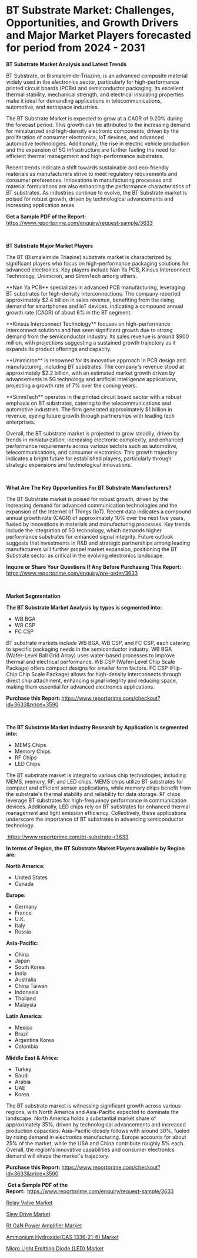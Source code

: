 <p><h1>BT Substrate Market: Challenges, Opportunities, and Growth Drivers and Major Market Players forecasted for period from 2024 - 2031</h1></p><p><strong>BT Substrate Market Analysis and Latest Trends</strong></p>
<p><p>BT Substrate, or Bismaleimide-Triazine, is an advanced composite material widely used in the electronics sector, particularly for high-performance printed circuit boards (PCBs) and semiconductor packaging. Its excellent thermal stability, mechanical strength, and electrical insulating properties make it ideal for demanding applications in telecommunications, automotive, and aerospace industries.</p><p>The BT Substrate Market is expected to grow at a CAGR of 9.20% during the forecast period. This growth can be attributed to the increasing demand for miniaturized and high-density electronic components, driven by the proliferation of consumer electronics, IoT devices, and advanced automotive technologies. Additionally, the rise in electric vehicle production and the expansion of 5G infrastructure are further fueling the need for efficient thermal management and high-performance substrates.</p><p>Recent trends indicate a shift towards sustainable and eco-friendly materials as manufacturers strive to meet regulatory requirements and consumer preferences. Innovations in manufacturing processes and material formulations are also enhancing the performance characteristics of BT substrates. As industries continue to evolve, the BT Substrate market is poised for robust growth, driven by technological advancements and increasing application areas.</p></p>
<p><strong>Get a Sample PDF of the Report:&nbsp;</strong> <a href="https://www.reportprime.com/enquiry/request-sample/3633?utm_campaign=9&utm_medium=2&utm_source=Github&utm_content=ia&utm_term=18102024&utm_id=bt-substrate">https://www.reportprime.com/enquiry/request-sample/3633</a></p>
<p>&nbsp;</p>
<p><strong>BT Substrate Major Market Players</strong></p>
<p><p>The BT (Bismaleimide Triazine) substrate market is characterized by significant players who focus on high-performance packaging solutions for advanced electronics. Key players include Nan Ya PCB, Kinsus Interconnect Technology, Unimicron, and SimmTech among others. </p><p>**Nan Ya PCB** specializes in advanced PCB manufacturing, leveraging BT substrates for high-density interconnections. The company reported approximately $2.4 billion in sales revenue, benefiting from the rising demand for smartphones and IoT devices, indicating a compound annual growth rate (CAGR) of about 6% in the BT segment.</p><p>**Kinsus Interconnect Technology** focuses on high-performance interconnect solutions and has seen significant growth due to strong demand from the semiconductor industry. Its sales revenue is around $900 million, with projections suggesting a sustained growth trajectory as it expands its product offerings and capacity.</p><p>**Unimicron** is renowned for its innovative approach in PCB design and manufacturing, including BT substrates. The company's revenue stood at approximately $2.2 billion, with an estimated market growth driven by advancements in 5G technology and artificial intelligence applications, projecting a growth rate of 7% over the coming years.</p><p>**SimmTech** operates in the printed circuit board sector with a robust emphasis on BT substrates, catering to the telecommunications and automotive industries. The firm generated approximately $1 billion in revenue, eyeing future growth through partnerships with leading tech enterprises.</p><p>Overall, the BT substrate market is projected to grow steadily, driven by trends in miniaturization, increasing electronic complexity, and enhanced performance requirements across various sectors such as automotive, telecommunications, and consumer electronics. This growth trajectory indicates a bright future for established players, particularly through strategic expansions and technological innovations.</p></p>
<p>&nbsp;</p>
<p><strong>What Are The Key Opportunities For BT Substrate Manufacturers?</strong></p>
<p><p>The BT Substrate market is poised for robust growth, driven by the increasing demand for advanced communication technologies and the expansion of the Internet of Things (IoT). Recent data indicates a compound annual growth rate (CAGR) of approximately 10% over the next five years, fueled by innovations in materials and manufacturing processes. Key trends include the integration of 5G technology, which demands higher performance substrates for enhanced signal integrity. Future outlook suggests that investments in R&D and strategic partnerships among leading manufacturers will further propel market expansion, positioning the BT Substrate sector as critical in the evolving electronics landscape.</p></p>
<p><strong>Inquire or Share Your Questions If Any Before Purchasing This Report:</strong> <a href="https://www.reportprime.com/enquiry/pre-order/3633?utm_campaign=9&utm_medium=2&utm_source=Github&utm_content=ia&utm_term=18102024&utm_id=bt-substrate">https://www.reportprime.com/enquiry/pre-order/3633</a></p>
<p>&nbsp;</p>
<p><strong>Market Segmentation</strong></p>
<p><strong>The BT Substrate Market Analysis by types is segmented into:</strong></p>
<p><ul><li>WB BGA</li><li>WB CSP</li><li>FC CSP</li></ul></p>
<p><p>BT substrate markets include WB BGA, WB CSP, and FC CSP, each catering to specific packaging needs in the semiconductor industry. WB BGA (Wafer-Level Ball Grid Array) uses water-based processes to improve thermal and electrical performance. WB CSP (Wafer-Level Chip Scale Package) offers compact designs for smaller form factors. FC CSP (Flip-Chip Chip Scale Package) allows for high-density interconnects through direct chip attachment, enhancing signal integrity and reducing space, making them essential for advanced electronics applications.</p></p>
<p><strong>Purchase this Report:&nbsp;</strong><a href="https://www.reportprime.com/checkout?id=3633&price=3590&utm_campaign=9&utm_medium=2&utm_source=Github&utm_content=ia&utm_term=18102024&utm_id=bt-substrate">https://www.reportprime.com/checkout?id=3633&price=3590</a></p>
<p>&nbsp;</p>
<p><strong>The BT Substrate Market Industry Research by Application is segmented into:</strong></p>
<p><ul><li>MEMS Chips</li><li>Memory Chips</li><li>RF Chips</li><li>LED Chips</li></ul></p>
<p><p>The BT substrate market is integral to various chip technologies, including MEMS, memory, RF, and LED chips. MEMS chips utilize BT substrates for compact and efficient sensor applications, while memory chips benefit from the substrate's thermal stability and reliability for data storage. RF chips leverage BT substrates for high-frequency performance in communication devices. Additionally, LED chips rely on BT substrates for enhanced thermal management and light emission efficiency. Collectively, these applications underscore the importance of BT substrates in advancing semiconductor technology.</p></p>
<p><a href="https://www.reportprime.com/bt-substrate-r3633?utm_campaign=9&utm_medium=2&utm_source=Github&utm_content=ia&utm_term=18102024&utm_id=bt-substrate">&nbsp;https://www.reportprime.com/bt-substrate-r3633</a></p>
<p><strong>In terms of Region, the BT Substrate Market Players available by Region are:</strong></p>
<p>
    <p> <strong> North America: </strong>
        <ul>
            <li>United States</li>
            <li>Canada</li>
        </ul>
        </p> 
    <p> <strong> Europe: </strong>
        <ul>
            <li>Germany</li>
            <li>France</li>
            <li>U.K.</li>
            <li>Italy</li>
            <li>Russia</li>
        </ul>
        </p> 
    <p> <strong> Asia-Pacific: </strong>
        <ul>
            <li>China</li>
            <li>Japan</li>
            <li>South Korea</li>
            <li>India</li>
            <li>Australia</li>
            <li>China Taiwan</li>
            <li>Indonesia</li>
            <li>Thailand</li>
            <li>Malaysia</li>
        </ul>
        </p> 
    <p> <strong> Latin America: </strong>
        <ul>
            <li>Mexico</li>
            <li>Brazil</li>
            <li>Argentina Korea</li>
            <li>Colombia</li>
        </ul>
        </p> 
    <p> <strong> Middle East & Africa: </strong>
        <ul>
            <li>Turkey</li>
            <li>Saudi</li>
            <li>Arabia</li>
            <li>UAE</li>
            <li>Korea</li>
        </ul>
    </p>
    </p>
<p><p>The BT substrate market is witnessing significant growth across various regions, with North America and Asia-Pacific expected to dominate the landscape. North America holds a substantial market share of approximately 35%, driven by technological advancements and increased production capacities. Asia-Pacific closely follows with around 30%, fueled by rising demand in electronics manufacturing. Europe accounts for about 25% of the market, while the USA and China contribute roughly 5% each. Overall, the region's innovative capabilities and consumer electronics demand will shape the market's trajectory.</p></p>
<p><strong>Purchase this Report: </strong><a href="https://www.reportprime.com/checkout?id=3633&price=3590&utm_campaign=9&utm_medium=2&utm_source=Github&utm_content=ia&utm_term=18102024&utm_id=bt-substrate">https://www.reportprime.com/checkout?id=3633&price=3590</a></p>
<p>&nbsp;<strong>Get a Sample PDF of the Report:&nbsp;&nbsp;</strong><a href="https://www.reportprime.com/enquiry/request-sample/3633?utm_campaign=9&utm_medium=2&utm_source=Github&utm_content=ia&utm_term=18102024&utm_id=bt-substrate">https://www.reportprime.com/enquiry/request-sample/3633</a></p>
<p><strong></strong></p>
<p><p><a href="https://issuu.com/reportprime-2/docs/relay-valve-market-size-2030.pptx_0659deabff99ce?utm_campaign=9&utm_medium=2&utm_source=Github&utm_content=ia&utm_term=18102024&utm_id=bt-substrate">Relay Valve Market</a></p><p><a href="https://issuu.com/reportprime-2/docs/slew-drive-market-size-2030.pptx_14c2b2a7952752?utm_campaign=9&utm_medium=2&utm_source=Github&utm_content=ia&utm_term=18102024&utm_id=bt-substrate">Slew Drive Market</a></p><p><a href="https://github.com/Annahawkins697/Market-Research-Report-List-1/blob/main/rf-gan-power-amplifier-market.md?utm_campaign=9&utm_medium=2&utm_source=Github&utm_content=ia&utm_term=18102024&utm_id=bt-substrate">Rf GaN Power Amplifier Market</a></p><p><a href="https://www.linkedin.com/pulse/global-ammonium-hydroxidecas-1336-21-6-market-trends-forecasts-tlrxc?utm_campaign=9&utm_medium=2&utm_source=Github&utm_content=ia&utm_term=18102024&utm_id=bt-substrate">Ammonium Hydroxide(CAS 1336-21-6) Market</a></p><p><a href="https://github.com/WashimHussain441/Market-Research-Report-List-1/blob/main/micro-light-emitting-diode-led-market.md?utm_campaign=9&utm_medium=2&utm_source=Github&utm_content=ia&utm_term=18102024&utm_id=bt-substrate">Micro Light Emitting Diode (LED) Market</a></p></p>